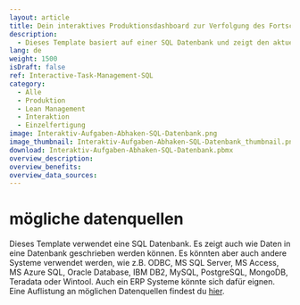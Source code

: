 ```yaml
---
layout: article
title: Dein interaktives Produktionsdashboard zur Verfolgung des Fortschritts von Herstellungsprozessen
description: 
  - Dieses Template basiert auf einer SQL Datenbank und zeigt den aktuellen Status einer Maschine in Echtzeit. Dadurch können Mitarbeiter ihren Fortschritt im Produktionsprozess nachverfolgen und haben die Möglichkeit mithilfe eines Touchscreens abgeschlossene Arbeitsschritte als erledigt zu markieren. Über ein Script schreibt das Template beim Bedienen des Touchscreens zurück in die SQL Datenbank und meldet so den Abschluss eines Arbeitsschrittes.
lang: de
weight: 1500
isDraft: false
ref: Interactive-Task-Management-SQL
category:
  - Alle
  - Produktion
  - Lean Management
  - Interaktion
  - Einzelfertigung
image: Interaktiv-Aufgaben-Abhaken-SQL-Datenbank.png
image_thumbnail: Interaktiv-Aufgaben-Abhaken-SQL-Datenbank_thumbnail.png
download: Interaktiv-Aufgaben-Abhaken-SQL-Datenbank.pbmx
overview_description:
overview_benefits:
overview_data_sources:
---
```


# mögliche datenquellen

Dieses Template verwendet eine SQL Datenbank. Es zeigt auch wie Daten in eine Datenbank geschrieben werden können. Es könnten aber auch andere Systeme verwendet werden, wie z.B. ODBC, MS SQL Server, MS Access, MS Azure SQL, Oracle Database, IBM DB2, MySQL, PostgreSQL, MongoDB, Teradata oder Wintool. Auch ein ERP Systeme könnte sich dafür eignen. Eine Auflistung an möglichen Datenquellen findest du [hier](https://peakboard.com/schnittstellen/).
